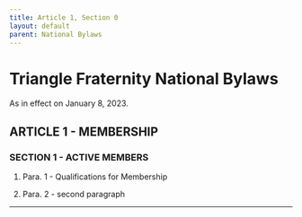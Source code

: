 ```yaml
---
title: Article 1, Section 0
layout: default
parent: National Bylaws
---
```

# Triangle Fraternity National Bylaws

As in effect on January 8, 2023.

## ARTICLE 1 - MEMBERSHIP

### SECTION 1 - ACTIVE MEMBERS

1. Para. 1 - Qualifications for Membership


2. Para. 2 - second paragraph

----
